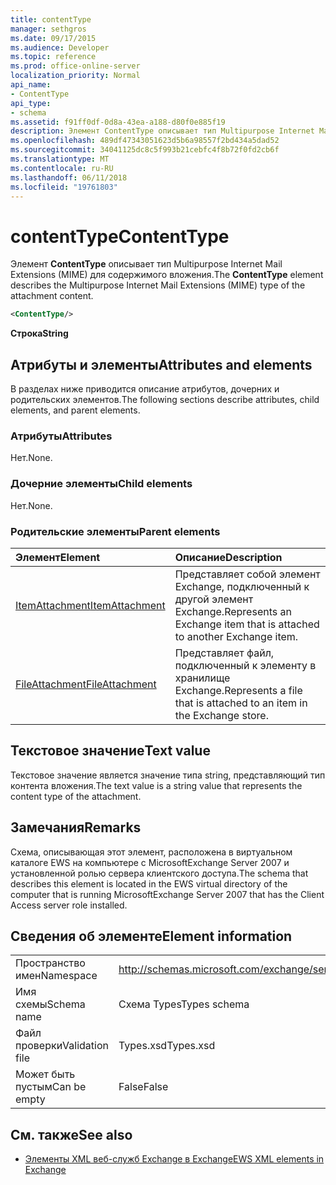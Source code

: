 ```yaml
---
title: contentType
manager: sethgros
ms.date: 09/17/2015
ms.audience: Developer
ms.topic: reference
ms.prod: office-online-server
localization_priority: Normal
api_name:
- ContentType
api_type:
- schema
ms.assetid: f91ff0df-0d8a-43ea-a188-d80f0e885f19
description: Элемент ContentType описывает тип Multipurpose Internet Mail Extensions (MIME) для содержимого вложения.
ms.openlocfilehash: 489df47343051623d5b6a98557f2bd434a5dad52
ms.sourcegitcommit: 34041125dc8c5f993b21cebfc4f8b72f0fd2cb6f
ms.translationtype: MT
ms.contentlocale: ru-RU
ms.lasthandoff: 06/11/2018
ms.locfileid: "19761803"
---
```

# <a name="contenttype"></a><span data-ttu-id="511db-103">contentType</span><span class="sxs-lookup"><span data-stu-id="511db-103">ContentType</span></span>

<span data-ttu-id="511db-104">Элемент **ContentType** описывает тип Multipurpose Internet Mail Extensions (MIME) для содержимого вложения.</span><span class="sxs-lookup"><span data-stu-id="511db-104">The **ContentType** element describes the Multipurpose Internet Mail Extensions (MIME) type of the attachment content.</span></span> 
  
```xml
<ContentType/>
```

 <span data-ttu-id="511db-105">**Строка**</span><span class="sxs-lookup"><span data-stu-id="511db-105">**String**</span></span>
## <a name="attributes-and-elements"></a><span data-ttu-id="511db-106">Атрибуты и элементы</span><span class="sxs-lookup"><span data-stu-id="511db-106">Attributes and elements</span></span>

<span data-ttu-id="511db-107">В разделах ниже приводится описание атрибутов, дочерних и родительских элементов.</span><span class="sxs-lookup"><span data-stu-id="511db-107">The following sections describe attributes, child elements, and parent elements.</span></span>
  
### <a name="attributes"></a><span data-ttu-id="511db-108">Атрибуты</span><span class="sxs-lookup"><span data-stu-id="511db-108">Attributes</span></span>

<span data-ttu-id="511db-109">Нет.</span><span class="sxs-lookup"><span data-stu-id="511db-109">None.</span></span>
  
### <a name="child-elements"></a><span data-ttu-id="511db-110">Дочерние элементы</span><span class="sxs-lookup"><span data-stu-id="511db-110">Child elements</span></span>

<span data-ttu-id="511db-111">Нет.</span><span class="sxs-lookup"><span data-stu-id="511db-111">None.</span></span>
  
### <a name="parent-elements"></a><span data-ttu-id="511db-112">Родительские элементы</span><span class="sxs-lookup"><span data-stu-id="511db-112">Parent elements</span></span>

|<span data-ttu-id="511db-113">**Элемент**</span><span class="sxs-lookup"><span data-stu-id="511db-113">**Element**</span></span>|<span data-ttu-id="511db-114">**Описание**</span><span class="sxs-lookup"><span data-stu-id="511db-114">**Description**</span></span>|
|:-----|:-----|
|[<span data-ttu-id="511db-115">ItemAttachment</span><span class="sxs-lookup"><span data-stu-id="511db-115">ItemAttachment</span></span>](itemattachment.md) <br/> |<span data-ttu-id="511db-116">Представляет собой элемент Exchange, подключенный к другой элемент Exchange.</span><span class="sxs-lookup"><span data-stu-id="511db-116">Represents an Exchange item that is attached to another Exchange item.</span></span>  <br/> |
|[<span data-ttu-id="511db-117">FileAttachment</span><span class="sxs-lookup"><span data-stu-id="511db-117">FileAttachment</span></span>](fileattachment.md) <br/> |<span data-ttu-id="511db-118">Представляет файл, подключенный к элементу в хранилище Exchange.</span><span class="sxs-lookup"><span data-stu-id="511db-118">Represents a file that is attached to an item in the Exchange store.</span></span>  <br/> |
   
## <a name="text-value"></a><span data-ttu-id="511db-119">Текстовое значение</span><span class="sxs-lookup"><span data-stu-id="511db-119">Text value</span></span>

<span data-ttu-id="511db-120">Текстовое значение является значение типа string, представляющий тип контента вложения.</span><span class="sxs-lookup"><span data-stu-id="511db-120">The text value is a string value that represents the content type of the attachment.</span></span>
  
## <a name="remarks"></a><span data-ttu-id="511db-121">Замечания</span><span class="sxs-lookup"><span data-stu-id="511db-121">Remarks</span></span>

<span data-ttu-id="511db-122">Схема, описывающая этот элемент, расположена в виртуальном каталоге EWS на компьютере с MicrosoftExchange Server 2007 и установленной ролью сервера клиентского доступа.</span><span class="sxs-lookup"><span data-stu-id="511db-122">The schema that describes this element is located in the EWS virtual directory of the computer that is running MicrosoftExchange Server 2007 that has the Client Access server role installed.</span></span>
  
## <a name="element-information"></a><span data-ttu-id="511db-123">Сведения об элементе</span><span class="sxs-lookup"><span data-stu-id="511db-123">Element information</span></span>

|||
|:-----|:-----|
|<span data-ttu-id="511db-124">Пространство имен</span><span class="sxs-lookup"><span data-stu-id="511db-124">Namespace</span></span>  <br/> |http://schemas.microsoft.com/exchange/services/2006/types  <br/> |
|<span data-ttu-id="511db-125">Имя схемы</span><span class="sxs-lookup"><span data-stu-id="511db-125">Schema name</span></span>  <br/> |<span data-ttu-id="511db-126">Схема Types</span><span class="sxs-lookup"><span data-stu-id="511db-126">Types schema</span></span>  <br/> |
|<span data-ttu-id="511db-127">Файл проверки</span><span class="sxs-lookup"><span data-stu-id="511db-127">Validation file</span></span>  <br/> |<span data-ttu-id="511db-128">Types.xsd</span><span class="sxs-lookup"><span data-stu-id="511db-128">Types.xsd</span></span>  <br/> |
|<span data-ttu-id="511db-129">Может быть пустым</span><span class="sxs-lookup"><span data-stu-id="511db-129">Can be empty</span></span>  <br/> |<span data-ttu-id="511db-130">False</span><span class="sxs-lookup"><span data-stu-id="511db-130">False</span></span>  <br/> |
   
## <a name="see-also"></a><span data-ttu-id="511db-131">См. также</span><span class="sxs-lookup"><span data-stu-id="511db-131">See also</span></span>



- [<span data-ttu-id="511db-132">Элементы XML веб-служб Exchange в Exchange</span><span class="sxs-lookup"><span data-stu-id="511db-132">EWS XML elements in Exchange</span></span>](ews-xml-elements-in-exchange.md)


